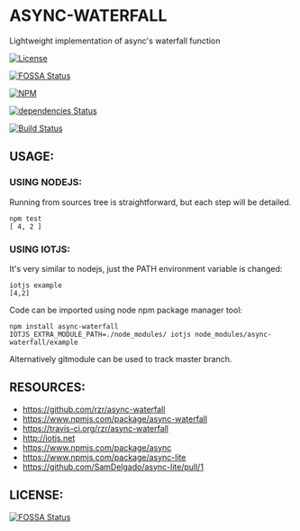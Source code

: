 # ASYNC-WATERFALL #

Lightweight implementation of async's waterfall function

[![License](https://img.shields.io/badge/licence-Apache%202.0-brightgreen.svg?style=flat)](LICENSE)

[![FOSSA Status](https://app.fossa.io/api/projects/git%2Bgithub.com%2Frzr%2Fasync-waterfall.svg?type=shield)](https://app.fossa.io/projects/git%2Bgithub.com%2Frzr%2Fasync-waterfall?ref=badge_shield)

[![NPM](https://nodei.co/npm/async-waterfall.png)](https://npmjs.org/package/async-waterfall)

[![dependencies Status](https://david-dm.org/rzr/async-waterfall/status.svg)](https://david-dm.org/rzr/async-waterfall)

[![Build Status](https://api.travis-ci.org/rzr/async-waterfall.svg?branch=master)](https://travis-ci.org/rzr/async-waterfall)


## USAGE: ##


### USING NODEJS: ###

Running from sources tree is straightforward, but each step will be detailed.

```
npm test
[ 4, 2 ]
```


### USING IOTJS: ###

It's very similar to nodejs, just the PATH environment variable is changed:

```
iotjs example
[4,2]
```

Code can be imported using node npm package manager tool:

```
npm install async-waterfall
IOTJS_EXTRA_MODULE_PATH=./node_modules/ iotjs node_modules/async-waterfall/example

```

Alternatively gitmodule can be used to track master branch.


## RESOURCES: ##

* https://github.com/rzr/async-waterfall
* https://www.npmjs.com/package/async-waterfall
* https://travis-ci.org/rzr/async-waterfall
* http://iotjs.net
* https://www.npmjs.com/package/async
* https://www.npmjs.com/package/async-lite
* https://github.com/SamDelgado/async-lite/pull/1

## LICENSE: ##

[![FOSSA Status](https://app.fossa.io/api/projects/git%2Bgithub.com%2Frzr%2Fasync-waterfall.svg?type=large)](https://app.fossa.io/projects/git%2Bgithub.com%2Frzr%2Fasync-waterfall?ref=badge_large)
